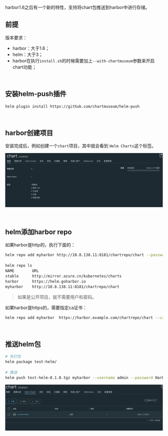 

harbor1.6之后有一个新的特性，支持将chart包推送到harbor中进行存储。



## 前提

版本要求：

- harbor：大于1.6；
- helm：大于3；
- harbor在执行`install.sh`的时候需要加上`--with-chartmuseum`参数来开启chart功能；

<br>



## 安装helm-push插件

```bash
helm plugin install https://github.com/chartmuseum/helm-push
```

<br>



## harbor创建项目

安装完成后，例如创建一个`chart`项目，其中就会看到 `Helm Charts`这个标签。

![](./statics/helm-chart.png)



<br>



## helm添加harbor repo

如果harbor是http的，执行下面的：

```bash
helm repo add myharbor http://10.8.138.11:8181/chartrepo/chart --password Harbor12345 --username admin

helm repo ls
NAME    	URL
stable  	http://mirror.azure.cn/kubernetes/charts
harbor  	https://helm.goharbor.io
myharbor	http://10.8.138.11:8181/chartrepo/chart
```

> 如果是公开项目，就不需要用户和密码。



如果harbor是https的，需要指定ca证书：

```bash
helm repo add myharbor  https://harbor.example.com/chartrepo/chart --ca-file /root/helm/ca/newca/ca.crt
```



<br>



## 推送helm包

```bash
# 先打包
helm package test-helm/

# 推送
helm push test-helm-0.1.0.tgz myharbor --username admin --password Harbor12345
```



![](./statics/helm-push.png)






